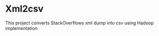 Xml2csv
=======

This project converts StackOverflows xml dump into csv using Hadoop implementation
